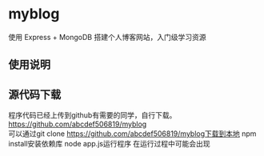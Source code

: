 # myblog
使用 Express + MongoDB 搭建个人博客网站，入门级学习资源
## 使用说明
## 源代码下载
程序代码已经上传到github有需要的同学，自行下载。 https://github.com/abcdef506819/myblog<br />
可以通过git clone https://github.com/abcdef506819/myblog下载到本地
npm install安装依赖库
node app.js运行程序
在运行过程中可能会出现